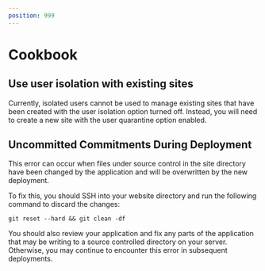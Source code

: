 ```yaml
---
position: 999
---
```


# Cookbook

<!-- ## Deployment site stuck
Rarely, your application may be stuck in the 'in progress' state. When this happens, you can reset the deployment status at the bottom right of the site dashboard using the Self-Help drop-down menu. -->

## Use user isolation with existing sites

Currently, isolated users cannot be used to manage existing sites that have been created with the user isolation option turned off. Instead, you will need to create a new site with the user quarantine option enabled.

## Uncommitted Commitments During Deployment

This error can occur when files under source control in the site directory have been changed by the application and will be overwritten by the new deployment.

To fix this, you should SSH into your website directory and run the following command to discard the changes:

`git reset --hard && git clean -df`

You should also review your application and fix any parts of the application that may be writing to a source controlled directory on your server. Otherwise, you may continue to encounter this error in subsequent deployments.
